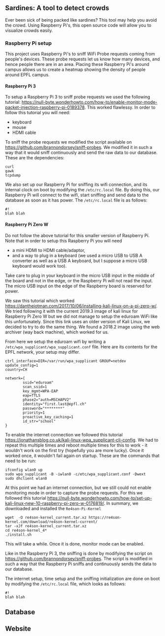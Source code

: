 ## Sardines: A tool to detect crowds
Ever been sick of being packed like sardines? This tool may help you avoid the crowd. Using Raspberry Pi's, this open source code will allow you to visualize crowds easily.
### Raspberry Pi setup 
This project uses Raspberry Pi's to sniff WiFi Probe requests coming from people's devices. These probe requests let us know how many devices, and hence people there are in an area. Placing these Raspberry Pi's around campus allows us to create a heatmap showing the density of people around EPFL campus.
#### Raspberry Pi 3
To setup a Raspberry Pi 3 to sniff probe requests we used the following tutorial: https://null-byte.wonderhowto.com/how-to/enable-monitor-mode-packet-injection-raspberry-pi-0189378. This worked flawlessy. In order to follow this tutorial you will need:

- keyboard
- mouse
- HDMI cable

To sniff the probe requests we modified the script available on https://github.com/brannondorsey/sniff-probes. We modified it in such a way that it would sniff continuously and send the raw data to our database. These are the dependencies:

```
curl
gawk
tcpdump
```

We also set up our Raspberry Pi for sniffing its wifi connection, and its internal clock on boot by modifying the ```/etc/rc.local``` file. By doing this, our Raspberry Pi will connect to the wifi, start sniffing and send data to the database as soon as it has power. The ```/etc/rc.local``` file is as follows:

```
#!
blah blah

```

#### Raspberry Pi Zero W
Do not follow the above tutorial for this smaller version of Raspberry Pi. Note that in order to setup this Raspberry Pi you will need
- a mini HDMI to HDMI cable/adaptor, 
- and a way to plug in a keyboard (we used a micro USB to USB A converter as well as a USB A keyboard, but I suppose a micro USB keyboard would work too). 

Take care to plug in your keyboard in the micro USB input in the middle of the board and not in the edge, or the Raspberry Pi will not read the input. The micro USB input on the edge of the Raspberry board is reserved for power. 

We saw this tutorial which worked https://dantheiotman.com/2017/10/06/installing-kali-linux-on-a-pi-zero-w/. We tried following it with the current 2019.3 image of kali linux for Raspberry Pi Zero W but we did not manage to setup the eduroam WiFi like this unfortunately. Since this link uses an older version of Kali Linux, we decided to try to do the same thing. We found a 2018.2 image using the web archiver (way back machine), which worked for us. 

From here we setup the eduroam wifi by writing a ```/etc/wpa_supplicant/wpa_supplicant.conf``` file. Here are its contents for the EPFL network, your setup may differ.

```
ctrl_interface=DIR=/var/run/wpa_supplicant GROUP=netdev
update_config=1
country=CH

network={
        ssid="eduroam"
        scan_ssid=1
        key_mgmt=WPA-EAP
        eap=TTLS
        phase2="auth=MSCHAPV2"
        identity="first.last@epfl.ch"
        password="********"
        priority=1
        proactive_key_caching=1
        id_str="school"
}
```

To enable the internet connection we followed this tutorial https://jonathansblog.co.uk/kali-linux-wpa_supplicant-cli-config. We had to repeat this multiple times and reboot multiple times for this to work - it wouldn't work on the first try (hopefully you are more lucky). Once it worked once, it wouldn't fail again on startup. These are the commands that need to be run:

```
ifconfig wlan0 up
sudo wpa_supplicant -B -iwlan0 -c/etc/wpa_supplicant.conf -Dwext
sudo dhclient wlan0
```

At this point we had an internet connection, but we still could not enable monitoring mode in order to capture the probe requests. For this we followed this tutorial https://null-byte.wonderhowto.com/how-to/set-up-kali-linux-new-10-raspberry-pi-zero-w-0176819/. In summary, we downloaded and installed the ```Re4son-Pi-Kernel```

```
wget  -O re4son-kernel_current.tar.xz https://re4son-kernel.com/download/re4son-kernel-current/
tar -xJf re4son-kernel_current.tar.xz
cd re4son-kernel_4*
./install.sh
```

This will take a while. Once it is done, monitor mode can be enabled.

Like in the Raspberry Pi 3, the sniffing is done by modifying the script on https://github.com/brannondorsey/sniff-probes. The script is modified in such a way that the Raspberry Pi sniffs and continuously sends the data to our database. 

The internet setup, time setup and the sniffing initialization are done on boot by modifying the ```/etc/rc.local``` file, which looks as follows:
```
#!
blah blah

```

## Database

## Website